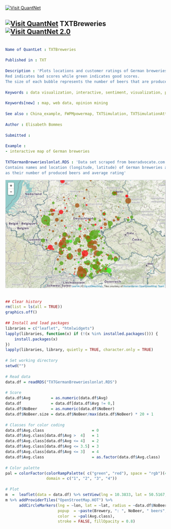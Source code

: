 
[<img src="https://github.com/QuantLet/Styleguide-and-Validation-procedure/blob/master/pictures/banner.png" alt="Visit QuantNet">](http://quantlet.de/index.php?p=info)

## [<img src="https://github.com/QuantLet/Styleguide-and-Validation-procedure/blob/master/pictures/qloqo.png" alt="Visit QuantNet">](http://quantlet.de/) **TXTBreweries** [<img src="https://github.com/QuantLet/Styleguide-and-Validation-procedure/blob/master/pictures/QN2.png" width="60" alt="Visit QuantNet 2.0">](http://quantlet.de/d3/ia)

```yaml

Name of QuantLet : TXTBreweries

Published in : TXT

Description : 'Plots locations and customer ratings of German breweries.
Red indicates bad scores while green indicates good scores.
The size of each bubble represents the number of beers that are produced by an individual brewery.'

Keywords : data visualization, interactive, sentiment, visualization, plot

Keywords[new] : map, web data, opinion mining

See also : China_example, FWPMpowermap, TXTSimulation, TXTSimulationAttention

Author : Elisabeth Bommes

Submitted : 

Example : 
- interactive map of German breweries

TXTGermanBrewerieslonlat.RDS : 'Data set scraped from beeradvocate.com.
Contains names and location (longitude, latitude) of German breweries as well
as their number of produced beers and average rating'

```

![Picture1](TXTBreweries.png)


```r

## Clear history
rm(list = ls(all = TRUE))
graphics.off()

## Install and load packages
libraries = c("leaflet", "htmlwidgets")
lapply(libraries, function(x) if (!(x %in% installed.packages())) {
    install.packages(x)
})
lapply(libraries, library, quietly = TRUE, character.only = TRUE)

# Set working directory
setwd("")

# Read data
data.df = readRDS("TXTGermanBrewerieslonlat.RDS")

# Score
data.df$Avg         = as.numeric(data.df$Avg)
data.df             = data.df[data.df$Avg != 0,]
data.df$NoBeer      = as.numeric(data.df$NoBeer)
data.df$NoBeer.size = data.df$NoBeer/max(data.df$NoBeer) * 20 + 1

# Classes for color coding
data.df$Avg.class                     = 0
data.df$Avg.class[data.df$Avg >  4]   = 1
data.df$Avg.class[data.df$Avg <= 4]   = 2
data.df$Avg.class[data.df$Avg <= 3.5] = 3
data.df$Avg.class[data.df$Avg <= 3]   = 4
data.df$Avg.class                     = as.factor(data.df$Avg.class)

# Color palette
pal = colorFactor(colorRampPalette( c("green", "red"), space = "rgb")(4),
                  domain = c("1", "2", "3", "4"))

# Plot
m  =  leaflet(data = data.df) %>% setView(lng = 10.3833, lat = 50.5167, zoom = 6)
m %>% addProviderTiles("OpenStreetMap.HOT") %>%
      addCircleMarkers(lng = ~lon, lat = ~lat, radius = ~data.df$NoBeer.size,
                       popup  = ~paste(Brewery, ": ", NoBeer, " beers", Avg, " as avg score",sep = ""),
                       color  = ~pal(Avg.class),
                       stroke = FALSE, fillOpacity = 0.8)

```
